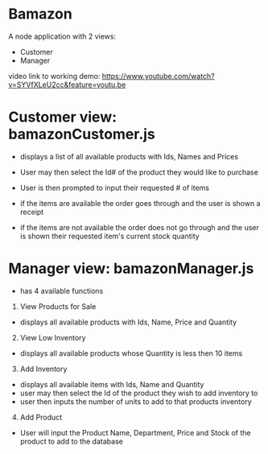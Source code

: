 # Bamazon

A node application with 2 views:
- Customer
- Manager

video link to working demo: https://www.youtube.com/watch?v=SYVfXLeU2cc&feature=youtu.be

# Customer view: bamazonCustomer.js
- displays a list of all available products with Ids, Names and Prices
- User may then select the Id# of the product they would like to purchase
- User is then prompted to input their requested # of items

- if the items are available the order goes through and the user is shown a receipt
- if the items are not available the order does not go through and the user is shown their requested item's current stock quantity

# Manager view: bamazonManager.js
* has 4 available functions 

1. View Products for Sale
- displays all available products with Ids, Name, Price and Quantity

2. View Low Inventory
- displays all available products whose Quantity is less then 10 items

3. Add Inventory
- displays all available items with Ids, Name and Quantity
- user may then select the Id of the product they wish to add inventory to
- user then inputs the number of units to add to that products inventory

4. Add Product
- User will input the Product Name, Department, Price and Stock of the product to add to the database